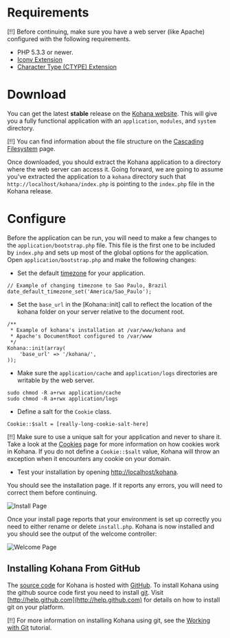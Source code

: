 # Requirements

[!!] Before continuing, make sure you have a web server (like Apache) configured with the following requirements.

 - PHP 5.3.3 or newer.
 - [Iconv Extension](http://php.net/iconv)
 - [Character Type (CTYPE) Extension](http://php.net/ctype)

# Download

You can get the latest **stable** release on the [Kohana website](http://kohanaframework.org/). This will give you a fully functional application with an `application`, `modules`, and `system` directory.

[!!] You can find information about the file structure on the [Cascading Filesystem](files) page.

Once downloaded, you should extract the Kohana application to a directory where the web server can access it. Going forward, we are going to assume you've extracted the application to a `kohana` directory such that `http://localhost/kohana/index.php` is pointing to the `index.php` file in the Kohana release.

# Configure

Before the application can be run, you will need to make a few changes to the `application/bootstrap.php` file. This file is the first one to be included by `index.php` and sets up most of the global options for the application. Open `application/bootstrap.php` and make the following changes:

 - Set the default [timezone](http://php.net/timezones) for your application.
~~~
// Example of changing timezone to Sao Paulo, Brazil
date_default_timezone_set('America/Sao_Paulo');
~~~
 - Set the `base_url` in the [Kohana::init] call to reflect the location of the kohana folder on your server relative to the document root.
~~~
/**
 * Example of kohana's installation at /var/www/kohana and
 * Apache's DocumentRoot configured to /var/www
 */
Kohana::init(array(
	'base_url' => '/kohana/',
));
~~~

 - Make sure the `application/cache` and `application/logs` directories are writable by the web server.
~~~
sudo chmod -R a+rwx application/cache
sudo chmod -R a+rwx application/logs
~~~

 - Define a salt for the `Cookie` class.
~~~
Cookie::$salt = [really-long-cookie-salt-here]
~~~

[!!] Make sure to use a unique salt for your application and never to share it. Take a look at the [Cookies](cookies) page for more information on how cookies work in Kohana. If you do not define a `Cookie::$salt` value, Kohana will throw an exception when it encounters any cookie on your domain.

 - Test your installation by opening [http://localhost/kohana](http://localhost/kohana).

You should see the installation page. If it reports any errors, you will need to correct them before continuing.

![Install Page](install.png "Example of install page")

Once your install page reports that your environment is set up correctly you need to either rename or delete `install.php`. Kohana is now installed and you should see the output of the welcome controller:

![Welcome Page](welcome.png "Example of welcome page")

## Installing Kohana From GitHub

The [source code](http://github.com/kohana/kohana) for Kohana is hosted with [GitHub](http://github.com). To install Kohana using the github source code first you need to install [git](http://git-scm.com/). Visit [http://help.github.com](http://help.github.com) for details on how to install git on your platform.

[!!] For more information on installing Kohana using git, see the [Working with Git](tutorials/git) tutorial.
